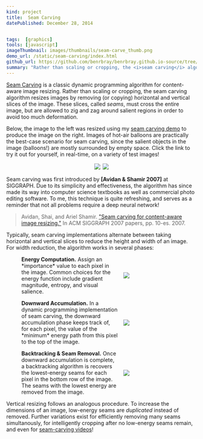 ```yaml
---
kind: project
title:  Seam Carving
datePublished: December 28, 2014


tags:  [graphics]
tools: [javascript]
imageThumbnail: images/thumbnails/seam-carve_thumb.png
demo_url: /static/seam-carving/index.html
github_url: https://github.com/benrbray/benrbray.github.io-source/tree/master/content/static/seam-carving
summary: "Rather than scaling or cropping, the <i>seam carving</i> algorithm resizes images by removing horizontal and vertical seams, which must cross the entire image, but are allowed to zig and zag around salient regions in order to avoid too much deformation.  "
---
```


<style>
figure {
  position: relative;
}

.eqheight {
  display: flex;
  width: 100%;
  align-content: center;
  justify-content: center;
}

.eqheight img {
  max-width: 100%;
}

.eqheight div {
  padding: 0.2em;
}

#seam-algorithm {
  display: grid;
  align-items: center;
  grid: 1fr / 5fr 3fr;
  grid-auto-flow: row;
  grid-gap: 1em;
}
</style>

[Seam Carving](https://en.wikipedia.org/wiki/Seam_carving) is a classic dynamic programming algorithm for content-aware image resizing.  Rather than scaling or cropping, the seam carving algorithm resizes images by removing (or copying) horizontal and vertical slices of the image.  These slices, called *seams*, must cross the entire image, but are allowed to zig and zag around salient regions in order to avoid too much deformation.  

Below, the image to the left was resized using my [seam carving demo](/static/seam-carving/index.html) to produce the image on the right.  Images of hot-air balloons are practically the best-case scenario for seam carving, since the salient objects in the image (balloons!) are mostly surrounded by empty space.  Click the link to try it out for yourself, in real-time, on a variety of test images!

<figure><div class="eqheight">
<div><img src="/static/seam-carving/img/balloons.png"></div>
<div><img src="/static/seam-carving/results/balloons-after.png"></div>
</div></figure>

Seam carving was first introduced by **[Avidan & Shamir 2007]** at SIGGRAPH.  Due to its simplicity and effectiveness, the algorithm has since made its way into computer science textbooks as well as commercial photo editing software.  To me, this technique is quite refreshing, and serves as a reminder that not all problems require a deep neural network!

<blockquote class="citation">
Avidan, Shai, and Ariel Shamir. <a href="http://www.faculty.idc.ac.il/arik/SCWeb/imret/index.html">"Seam carving for content-aware image resizing."</a> In ACM SIGGRAPH 2007 papers, pp. 10-es. 2007.
</blockquote>

Typically, seam carving implementations alternate between taking horizontal and vertical slices to reduce the height and width of an image.  For width reduction, the algorithm works in several phases:

<figure id="seam-algorithm">
<div>
<b>Energy Computation.</b>  Assign an *importance* value to each pixel in the image.  Common choices for the energy function include gradient magnitude, entropy, and visual salience.
</div>
<img src="/static/seam-carving/results/balloons-salience.png">
<div>
<b>Downward Accumulation.</b>  In a dynamic programming implementation of seam carving, the downward accumulation phase keeps track of, for each pixel, the value of the *minimum* energy path from this pixel to the top of the image.
</div>
<img src="/static/seam-carving/results/balloons-energy.png">
<div>
<b>Backtracking & Seam Removal.</b> Once downward accumulation is complete, a backtracking algorithm is recovers the lowest-energy seams for each pixel in the bottom row of the image.  The seams with the lowest energy are removed from the image.
</div>
<img src="/static/seam-carving/results/balloons-seams.png">
</figure>

Vertical resizing follows an analogous procedure.  To increase the dimensions of an image, low-energy seams are *duplicated* instead of removed.  Further variations exist for efficiently removing many seams simultanously, for intelligently cropping after no low-energy seams remain, and even for [seam-carving videos](https://www.youtube.com/watch?v=Ug2aDccYN3c)!